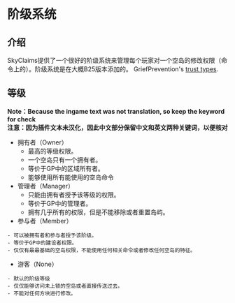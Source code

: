 # 阶级系统
<!--
    在GP里面终于有阶级管理了，你们这些屁民。屈服吧！
                           --来自被无数次熊掉空岛的狂躁的subtank
-->
## 介绍
SkyClaims提供了一个很好的阶级系统来管理每个玩家对一个空岛的修改权限（命令上的）。阶级系统是在大概B25版本添加的。
GriefPrevention's [trust types](https://github.com/MinecraftPortCentral/GriefPrevention/wiki/Trust-System).

## 等级
**Note：Because the ingame text was not translation, so keep the keyword for check**</br>
**注意：因为插件文本未汉化，因此中文部分保留中文和英文两种关键词，以便核对**
- 拥有者（Owner）
    - 最高的等级权限。
    - 一个空岛只有一个拥有者。
    - 等价于GP中的区域所有者。
    - 能够使用所有能使用的空岛命令
- 管理者（Manager）
    - 只能由拥有者授予该等级的权限。
    - 等价于GP中的管理者。
    - 拥有几乎所有的权限，但是不能移除或者重置岛屿。
- 参与者（Member）
<!--
苦力？希望不是苦力怕.   ←_← 第一次玩梗玩的这么一致。
coolie?hopely not a creeper.  ←_←  it is first time for playing joke so same.
-->
    - 可以被拥有者和参与者授予该阶级。
    - 等价于GP中的建设者权限。
    - 仅仅有最最基础的空岛权限，不能使用任何相关命令或者修改任何空岛的特征。
- 游客（None）
<!--recommend change None to Tourist-->
    - 默认的阶级等级
    - 仅仅能够访问未上锁的空岛或者直接传送过去。
    - 不能对任何方块进行修改。
